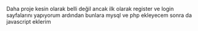 Daha proje kesin olarak belli değil ancak
ilk olarak register ve login sayfalarını yapıyorum
ardından bunlara mysql ve php ekleyecem
sonra da javascript eklerim